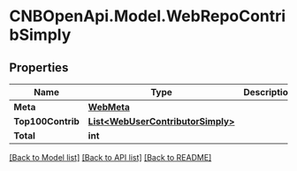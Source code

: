 # CNBOpenApi.Model.WebRepoContribSimply

## Properties

Name | Type | Description | Notes
------------ | ------------- | ------------- | -------------
**Meta** | [**WebMeta**](WebMeta.md) |  | [optional] 
**Top100Contrib** | [**List&lt;WebUserContributorSimply&gt;**](WebUserContributorSimply.md) |  | [optional] 
**Total** | **int** |  | [optional] 

[[Back to Model list]](../../README.md#documentation-for-models) [[Back to API list]](../../README.md#documentation-for-api-endpoints) [[Back to README]](../../README.md)

